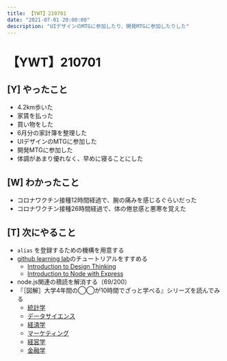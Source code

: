 ```yaml
---
title: 【YWT】210701
date: "2021-07-01 20:00:00"
description: "UIデザインのMTGに参加したり、開発MTGに参加したりした"
---
```


# 【YWT】210701

## [Y] やったこと

- 4.2km歩いた
- 家賃を払った
- 買い物をした
- 6月分の家計簿を整理した
- UIデザインのMTGに参加した
- 開発MTGに参加した
- 体調があまり優れなく、早めに寝ることにした

## [W] わかったこと

- コロナワクチン接種12時間経過で、腕の痛みを感じるぐらいだった
- コロナワクチン接種26時間経過で、体の倦怠感と悪寒を覚えた

## [T] 次にやること

- `alias` を登録するための機構を用意する
- [github learning lab](https://lab.github.com/githubtraining)のチュートリアルをすすめる
  - [Introduction to Design Thinking](https://lab.github.com/githubtraining/introduction-to-design-thinking)
  - [Introduction to Node with Express](https://lab.github.com/everydeveloper/introduction-to-node-with-express)
- node.js関連の積読を解消する（69/200）
- 『［図解］大学4年間の◯◯が10時間でざっと学べる』シリーズを読んでみる
  - [統計学](https://www.amazon.co.jp/dp/B07PXB4NN9)
  - [データサイエンス](https://www.amazon.co.jp/dp/B07XNW3TQM)
  - [経済学](https://www.amazon.co.jp/dp/B01KNLFHH6)
  - [マーケティング](https://www.amazon.co.jp/dp/B07BNC2SV3)
  - [経営学](https://www.amazon.co.jp/dp/B071SKDF3L)
  - [金融学](https://www.amazon.co.jp/dp/B07BB6Z7FW)
